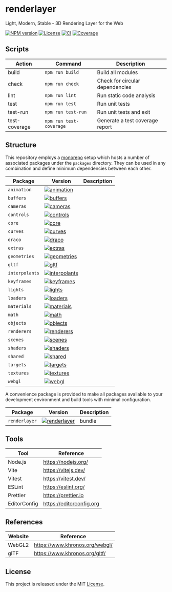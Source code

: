 # renderlayer

Light, Modern, Stable - 3D Rendering Layer for the Web

[![NPM version][npm-badge]][npm-url]
[![License][license-badge]][license-url]
[![CI][ci-badge]][ci-url]
[![Coverage][codecov-badge]][codecov-url]

## Scripts

| Action        | Command                 | Description                     |
| ------------- | ----------------------- | ------------------------------- |
| build         | `npm run build`         | Build all modules               |
| check         | `npm run check`         | Check for circular dependencies |
| lint          | `npm run lint`          | Run static code analysis        |
| test          | `npm run test`          | Run unit tests                  |
| test-run      | `npm run test-run`      | Run unit tests and exit         |
| test-coverage | `npm run test-coverage` | Generate a test coverage report |

## Structure

This repository employs a [monorepo](https://en.wikipedia.org/wiki/Monorepo) setup which hosts a number of associated packages under the `packages` directory. They can be used in any combination and define minimum dependencies between each other.

| Package        | Version                                                 | Description |
| -------------- | ------------------------------------------------------- | ----------- |
| `animation`    | [![animation][animation-badge]][animation-url]          |             |
| `buffers`      | [![buffers][buffers-badge]][buffers-url]                |             |
| `cameras`      | [![cameras][cameras-badge]][cameras-url]                |             |
| `controls`     | [![controls][controls-badge]][controls-url]             |             |
| `core`         | [![core][core-badge]][core-url]                         |             |
| `curves`       | [![curves][curves-badge]][curves-url]                   |             |
| `draco`        | [![draco][draco-badge]][draco-url]                      |             |
| `extras`       | [![extras][extras-badge]][extras-url]                   |             |
| `geometries`   | [![geometries][geometries-badge]][geometries-url]       |             |
| `gltf`         | [![gltf][gltf-badge]][gltf-url]                         |             |
| `interpolants` | [![interpolants][interpolants-badge]][interpolants-url] |             |
| `keyframes`    | [![keyframes][keyframes-badge]][keyframes-url]          |             |
| `lights`       | [![lights][lights-badge]][lights-url]                   |             |
| `loaders`      | [![loaders][loaders-badge]][loaders-url]                |             |
| `materials`    | [![materials][materials-badge]][materials-url]          |             |
| `math`         | [![math][math-badge]][math-url]                         |             |
| `objects`      | [![objects][objects-badge]][objects-url]                |             |
| `renderers`    | [![renderers][renderers-badge]][renderers-url]          |             |
| `scenes`       | [![scenes][scenes-badge]][scenes-url]                   |             |
| `shaders`      | [![shaders][shaders-badge]][shaders-url]                |             |
| `shared`       | [![shared][shared-badge]][shared-url]                   |             |
| `targets`      | [![targets][targets-badge]][targets-url]                |             |
| `textures`     | [![textures][textures-badge]][textures-url]             |             |
| `webgl`        | [![webgl][webgl-badge]][webgl-url]                      |             |

A convenience package is provided to make all packages available to your development environment and build tools with minimal configuration.

| Package       | Version                                              | Description |
| ------------- | ---------------------------------------------------- | ----------- |
| `renderlayer` | [![renderlayer][renderlayer-badge]][renderlayer-url] | bundle      |

## Tools

| Tool         | Reference                |
| ------------ | ------------------------ |
| Node.js      | https://nodejs.org/      |
| Vite         | https://vitejs.dev/      |
| Vitest       | https://vitest.dev/      |
| ESLint       | https://eslint.org/      |
| Prettier     | https://prettier.io      |
| EditorConfig | https://editorconfig.org |

## References

| Website | Reference                      |
| ------- | ------------------------------ |
| WebGL2  | https://www.khronos.org/webgl/ |
| glTF    | https://www.khronos.org/gltf/  |

## License

This project is released under the MIT [License](LICENSE).

[codecov-badge]: https://codecov.io/gh/epreston/renderlayer/branch/main/graph/badge.svg?token=V88LBDC8EC
[codecov-url]: https://codecov.io/gh/epreston/renderlayer
[ci-badge]: https://github.com/epreston/renderlayer/actions/workflows/ci.yml/badge.svg
[ci-url]: https://github.com/epreston/renderlayer/actions
[npm-badge]: https://img.shields.io/npm/v/renderlayer
[npm-url]: https://www.npmjs.com/package/renderlayer
[license-badge]: https://img.shields.io/npm/l/renderlayer.svg?cacheSeconds=2592000
[license-url]: LICENSE
[animation-badge]: https://img.shields.io/npm/v/@renderlayer/animation
[animation-url]: https://www.npmjs.com/package/@renderlayer/animation
[buffers-badge]: https://img.shields.io/npm/v/@renderlayer/buffers
[buffers-url]: https://www.npmjs.com/package/@renderlayer/buffers
[cameras-badge]: https://img.shields.io/npm/v/@renderlayer/cameras
[cameras-url]: https://www.npmjs.com/package/@renderlayer/cameras
[controls-badge]: https://img.shields.io/npm/v/@renderlayer/controls
[controls-url]: https://www.npmjs.com/package/@renderlayer/controls
[core-badge]: https://img.shields.io/npm/v/@renderlayer/core
[core-url]: https://www.npmjs.com/package/@renderlayer/core
[curves-badge]: https://img.shields.io/npm/v/@renderlayer/curves
[curves-url]: https://www.npmjs.com/package/@renderlayer/curves
[draco-badge]: https://img.shields.io/npm/v/@renderlayer/draco
[draco-url]: https://www.npmjs.com/package/@renderlayer/draco
[extras-badge]: https://img.shields.io/npm/v/@renderlayer/extras
[extras-url]: https://www.npmjs.com/package/@renderlayer/extras
[geometries-badge]: https://img.shields.io/npm/v/@renderlayer/geometries
[geometries-url]: https://www.npmjs.com/package/@renderlayer/geometries
[gltf-badge]: https://img.shields.io/npm/v/@renderlayer/gltf
[gltf-url]: https://www.npmjs.com/package/@renderlayer/gltf
[interpolants-badge]: https://img.shields.io/npm/v/@renderlayer/interpolants
[interpolants-url]: https://www.npmjs.com/package/@renderlayer/interpolants
[keyframes-badge]: https://img.shields.io/npm/v/@renderlayer/keyframes
[keyframes-url]: https://www.npmjs.com/package/@renderlayer/keyframes
[lights-badge]: https://img.shields.io/npm/v/@renderlayer/lights
[lights-url]: https://www.npmjs.com/package/@renderlayer/lights
[loaders-badge]: https://img.shields.io/npm/v/@renderlayer/loaders
[loaders-url]: https://www.npmjs.com/package/@renderlayer/loaders
[materials-badge]: https://img.shields.io/npm/v/@renderlayer/materials
[materials-url]: https://www.npmjs.com/package/@renderlayer/materials
[math-badge]: https://img.shields.io/npm/v/@renderlayer/math
[math-url]: https://www.npmjs.com/package/@renderlayer/math
[objects-badge]: https://img.shields.io/npm/v/@renderlayer/objects
[objects-url]: https://www.npmjs.com/package/@renderlayer/objects
[renderers-badge]: https://img.shields.io/npm/v/@renderlayer/renderers
[renderers-url]: https://www.npmjs.com/package/@renderlayer/renderers
[renderlayer-badge]: https://img.shields.io/npm/v/@renderlayer/renderlayer
[renderlayer-url]: https://www.npmjs.com/package/@renderlayer/renderlayer
[scenes-badge]: https://img.shields.io/npm/v/@renderlayer/scenes
[scenes-url]: https://www.npmjs.com/package/@renderlayer/scenes
[shaders-badge]: https://img.shields.io/npm/v/@renderlayer/shaders
[shaders-url]: https://www.npmjs.com/package/@renderlayer/shaders
[shared-badge]: https://img.shields.io/npm/v/@renderlayer/shared
[shared-url]: https://www.npmjs.com/package/@renderlayer/shared
[targets-badge]: https://img.shields.io/npm/v/@renderlayer/targets
[targets-url]: https://www.npmjs.com/package/@renderlayer/targets
[textures-badge]: https://img.shields.io/npm/v/@renderlayer/textures
[textures-url]: https://www.npmjs.com/package/@renderlayer/textures
[webgl-badge]: https://img.shields.io/npm/v/@renderlayer/webgl
[webgl-url]: https://www.npmjs.com/package/@renderlayer/webgl
